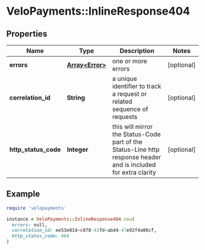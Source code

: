 # VeloPayments::InlineResponse404

## Properties

| Name | Type | Description | Notes |
| ---- | ---- | ----------- | ----- |
| **errors** | [**Array&lt;Error&gt;**](Error.md) | one or more errors | [optional] |
| **correlation_id** | **String** | a unique identifier to track a request or related sequence of requests | [optional] |
| **http_status_code** | **Integer** | this will mirror the Status-Code part of the Status-Line http response header and is included for extra clarity | [optional] |

## Example

```ruby
require 'velopayments'

instance = VeloPayments::InlineResponse404.new(
  errors: null,
  correlation_id: ee53e01d-c078-43fd-abd4-47e92f4a06cf,
  http_status_code: 404
)
```

